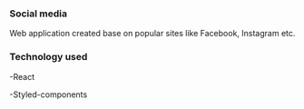 ### Social media 
Web application created base on popular sites like Facebook, Instagram etc. 

### Technology used
-React

-Styled-components

